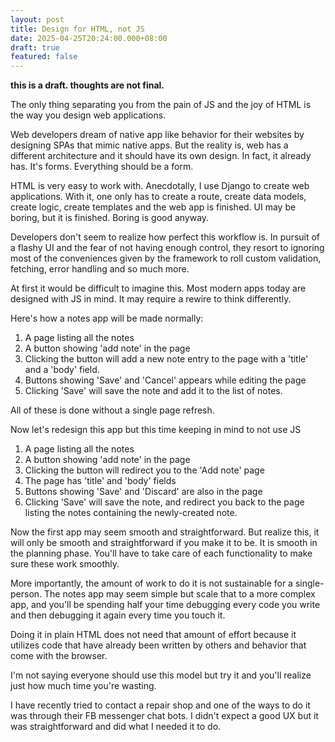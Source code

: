 ```yaml
---
layout: post
title: Design for HTML, not JS
date: 2025-04-25T20:24:00.000+08:00
draft: true
featured: false
---
```

__this is a draft. thoughts are not final.__

The only thing separating you from the pain of JS and the joy of HTML is the way you design web applications.

Web developers dream of native app like behavior for their websites by designing  SPAs that mimic native apps. But the reality is, web has a different architecture and it should have its own design. In fact, it already has. It's forms. Everything should be a form.

HTML is very easy to work with. Anecdotally, I use Django to create web applications. With it, one only has to create a route, create data models, create logic, create templates and the web app is finished. UI may be boring, but it is finished. Boring is good anyway.

Developers don't seem to realize how perfect this workflow is. In pursuit of a flashy UI and the fear of not having enough control, they resort to ignoring most of the conveniences given by the framework to roll custom validation, fetching, error handling and so much more.

At first it would be difficult to imagine this. Most modern apps today are designed with JS in mind. It may require a rewire to think differently.

Here's how a notes app will be made normally:
1. A page listing all the notes 
2. A button showing 'add note' in the page
3. Clicking the button will add a new note entry to the page with a 'title' and a 'body' field.
4. Buttons showing 'Save' and 'Cancel' appears while editing the page
5. Clicking 'Save' will save the note and add it to the list of notes.

All of these is done without a single page refresh. 

Now let's redesign this app but this time keeping in mind to not use JS
1. A page listing all the notes
2. A button showing 'add note' in the page
3. Clicking the button will redirect you to the 'Add note' page
4. The page has 'title' and 'body' fields
5. Buttons showing 'Save' and 'Discard' are also in the page
6. Clicking 'Save' will save the note, and redirect you back to the page listing the notes containing the newly-created note.

Now the first app may seem smooth and straightforward. But realize this, it will only be smooth and straightforward if you make it to be. It is smooth in the planning phase. You'll have to take care of each functionality to make sure these work smoothly. 

More importantly, the amount of work to do it is not sustainable for a single-person. The notes app may seem simple but scale that to a more complex app, and you'll be spending half your time debugging every code you write and then debugging it again every time you touch it.

Doing it in plain HTML does not need that amount of effort because it utilizes code that have already been written by others and behavior that come with the browser.

I'm not saying everyone should use this model but try it and you'll realize just how much time you're wasting.

I have recently tried to contact a repair shop and one of the ways to do it was through their FB messenger chat bots. I didn't expect a good UX but it was straightforward and did what I needed it to do.
